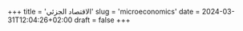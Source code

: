 +++
title = 'الاقتصاد الجزئي'
slug = 'microeconomics'
date = 2024-03-31T12:04:26+02:00
draft = false
+++
